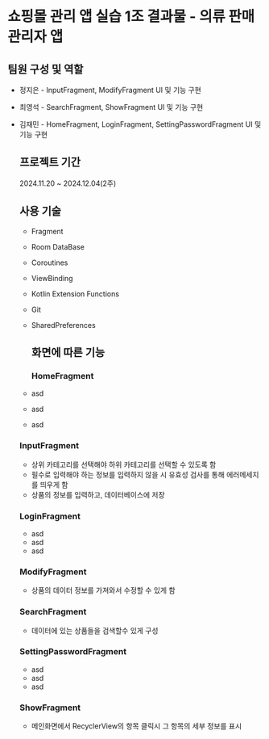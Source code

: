 # 쇼핑몰 관리 앱 실습 1조 결과물 - 의류 판매 관리자 앱

## 팀원 구성 및 역할
- 정지은 - InputFragment, ModifyFragment UI 및 기능 구현
- 최영석 - SearchFragment, ShowFragment UI 및 기능 구현
- 김재민 - HomeFragment, LoginFragment, SettingPasswordFragment UI 및 기능 구현

  ## 프로젝트 기간
  2024.11.20 ~ 2024.12.04(2주)

  ## 사용 기술
  - Fragment
  - Room DataBase
  - Coroutines
  - ViewBinding
  - Kotlin Extension Functions
  - Git
  - SharedPreferences
 
    ## 화면에 따른 기능

    ### HomeFragment
  - asd
  - asd
  - asd

   ### InputFragment
  - 상위 카테고리를 선택해야 하위 카테고리를 선택할 수 있도록 함
  - 필수로 입력해야 하는 정보를 입력하지 않을 시 유효성 검사를 통해 에러메세지를 띄우게 함
  - 상품의 정보를 입력하고, 데이터베이스에 저장
 
  ### LoginFragment
  - asd
  - asd
  - asd

  ### ModifyFragment
  - 상품의 데이터 정보를 가져와서 수정할 수 있게 함

  ### SearchFragment
  - 데이터에 있는 상품들을 검색할수 있게 구성
 
  ### SettingPasswordFragment
  - asd
  - asd
  - asd
 
  ### ShowFragment
  - 메인화면에서 RecyclerView의 항목 클릭시 그 항목의 세부 정보를 표시

    
  


